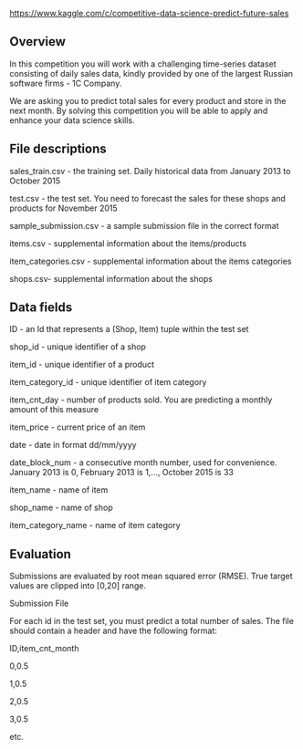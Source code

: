 https://www.kaggle.com/c/competitive-data-science-predict-future-sales

## Overview

In this competition you will work with a challenging time-series dataset consisting of daily sales data, kindly provided by one of the largest Russian software firms - 1C Company. 

We are asking you to predict total sales for every product and store in the next month. By solving this competition you will be able to apply and enhance your data science skills.


## File descriptions
sales_train.csv - the training set. Daily historical data from January 2013 to October 2015

test.csv - the test set. You need to forecast the sales for these shops and products for November 2015

sample_submission.csv - a sample submission file in the correct format

items.csv - supplemental information about the items/products

item_categories.csv  - supplemental information about the items categories

shops.csv- supplemental information about the shops


## Data fields

ID - an Id that represents a (Shop, Item) tuple within the test set

shop_id - unique identifier of a shop

item_id - unique identifier of a product

item_category_id - unique identifier of item category

item_cnt_day - number of products sold. You are predicting a monthly amount of this measure

item_price - current price of an item

date - date in format dd/mm/yyyy

date_block_num - a consecutive month number, used for convenience. January 2013 is 0, February 2013 is 1,..., October 2015 is 33

item_name - name of item

shop_name - name of shop

item_category_name - name of item category



## Evaluation

Submissions are evaluated by root mean squared error (RMSE). True target values are clipped into [0,20] range.

Submission File

For each id in the test set, you must predict a total number of sales. The file should contain a header and have the following format:

ID,item_cnt_month

0,0.5

1,0.5

2,0.5

3,0.5

etc.
